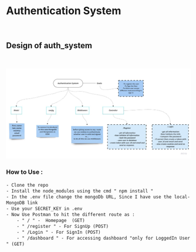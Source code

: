 # Authentication System
</br>

## Design of auth_system
</br>

![design](./Untitled%20(3).jpg)
</br>

### How to Use :
    - Clone the repo
    - Install the node_modules using the cmd " npm install "
    - In the .env file change the mongoDb URL, Since I have use the local-MongoDB link
    - Use your SECRET_KEY in .env 
    - Now Use Postman to hit the different route as : 
        - " / " -  Homepage  (GET)
        - " /register " - For SignUp (POST)
        - " /Login " - For SignIn (POST)
        - " /dashboard " - For accessing dashboard "only for LoggedIn User " (GET)